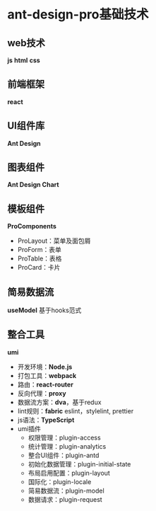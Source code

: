 # ant-design-pro基础技术
## web技术
**js**
**html**
**css**

## 前端框架
**react**

## UI组件库
**Ant Design**

## 图表组件
**Ant Design Chart**

## 模板组件
**ProComponents**
- ProLayout：菜单及面包屑
- ProForm：表单
- ProTable：表格
- ProCard：卡片

## 简易数据流
**useModel** 基于hooks范式

## 整合工具
**umi**
- 开发环境：**Node.js**
- 打包工具：**webpack**
- 路由：**react-router**
- 反向代理：**proxy**
- 数据流方案：**dva**，基于redux
- lint规则：**fabric** eslint，stylelint, prettier
- js语法：**TypeScript**
- umi插件
  - 权限管理：plugin-access
  - 统计管理：plugin-analytics
  - 整合UI组件：plugin-antd
  - 初始化数据管理：plugin-initial-state
  - 布局启用配置：plugin-layout
  - 国际化：plugin-locale
  - 简易数据流：plugin-model
  - 数据请求：plugin-request
